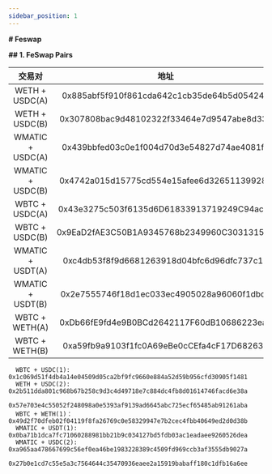 ```yaml
---
sidebar_position: 1
---
```


**# Feswap**

**## 1. FeSwap Pairs**

|    交易对    | 地址     |
|:---------:|:---------------------:|
| WETH + USDC(A)      |	0x885abf5f910f861cda642c1cb35de64b5d054245   |
| WETH + USDC(B)      | 0x307808bac9d48102322f33464e7d9547abe8d33e	 |
| WMATIC + USDC(A)    |	0x439bbfed03c0e1f004d70d3e54827d74ae4081f6   |
| WMATIC + USDC(B)    | 0x4742a015d15775cd554e15afee6d326511399286	 |
| WBTC + USDC(A)      |	0x43e3275c503f6135d6D61833913719249C94acad   |
| WBTC + USDC(B)      | 0x9EaD2fAE3C50B1A9345768b2349960C303131556 	 |
| WMATIC + USDT(A)    |	0xc4db53f8f9d6681263918d04bfc6d96dfc737c10   |
| WMATIC + USDT(B)    | 0x2e7555746f18d1ec033ec4905028a96060f1dbd7	 |
| WBTC + WETH(A)      |	0xDb66fE9fd4e9B0BCd2642117F60dB10686223ead   |
| WBTC + WETH(B)      | 0xa59fb9a9103f1fc0A69eBe0cCEfa4cF17D682636 	 |

```
  WBTC + USDC(1):   0x1c069d51f4db4a14e04509d05ca2bf9fc9660e884a52d59b956cfd30905f1481
  WETH + USDC(2):   0x2b511dda801c968b67b258c9d3c4d49718e7c884dc4fb8d01614746facd6e38a
                    0x57e703e4c55052f248098a0e5393af9139ad6645abc725ecf65485ab91261aba
  WBTC + WETH(1)：  0x49d2f70dfeb02f04119f8fa26769c0e58329947e7b2cec4fbb40649ed2d0d38b
  WMATIC + USDT(1): 0x0ba71b1dca7fc71060288981bb21b9c034127bd5fdb03ac1eadaee9260526dea
  WMATIC + USDC(2): 0xa965aa478667699c56ef0ea46be1983228389c4509fd969ccb3af3555db9027a
                    0x27b0e1cd7c55e5a3c7564644c35470936eaee2a15919babaff180c1dfb16a6ee
```

